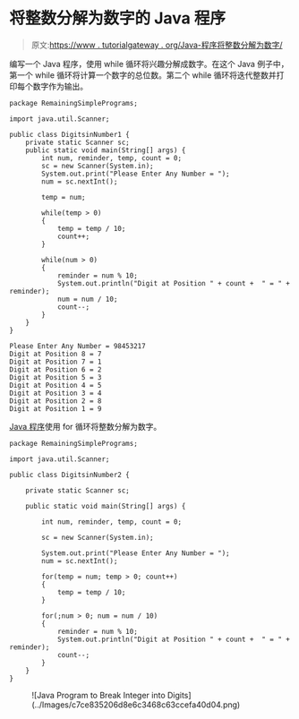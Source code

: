 # 将整数分解为数字的 Java 程序

> 原文:[https://www . tutorialgateway . org/Java-程序将整数分解为数字/](https://www.tutorialgateway.org/java-program-to-break-integer-into-digits/)

编写一个 Java 程序，使用 while 循环将兴趣分解成数字。在这个 Java 例子中，第一个 while 循环将计算一个数字的总位数。第二个 while 循环将迭代整数并打印每个数字作为输出。

```
package RemainingSimplePrograms;

import java.util.Scanner;

public class DigitsinNumber1 {
	private static Scanner sc;
	public static void main(String[] args) {
		int num, reminder, temp, count = 0;
		sc = new Scanner(System.in);		
		System.out.print("Please Enter Any Number = ");
		num = sc.nextInt();

		temp = num;

		while(temp > 0)
		{
			temp = temp / 10;
			count++;
		}

		while(num > 0)
		{
			reminder = num % 10;
			System.out.println("Digit at Position " + count +  " = " + reminder);
			num = num / 10;
			count--;
		}
	}
}
```

```
Please Enter Any Number = 98453217
Digit at Position 8 = 7
Digit at Position 7 = 1
Digit at Position 6 = 2
Digit at Position 5 = 3
Digit at Position 4 = 5
Digit at Position 3 = 4
Digit at Position 2 = 8
Digit at Position 1 = 9
```

[Java 程序](https://www.tutorialgateway.org/learn-java-programs/)使用 for 循环将整数分解为数字。

```
package RemainingSimplePrograms;

import java.util.Scanner;

public class DigitsinNumber2 {

	private static Scanner sc;

	public static void main(String[] args) {

		int num, reminder, temp, count = 0;

		sc = new Scanner(System.in);

		System.out.print("Please Enter Any Number = ");
		num = sc.nextInt();

		for(temp = num; temp > 0; count++)
		{
			temp = temp / 10;
		}

		for(;num > 0; num = num / 10)
		{
			reminder = num % 10;
			System.out.println("Digit at Position " + count +  " = " + reminder);		
			count--;
		}
	}
}
```

<figure class="wp-block-image size-large">![Java Program to Break Integer into Digits](../Images/c7ce835206d8e6c3468c63ccefa40d04.png)</figure>